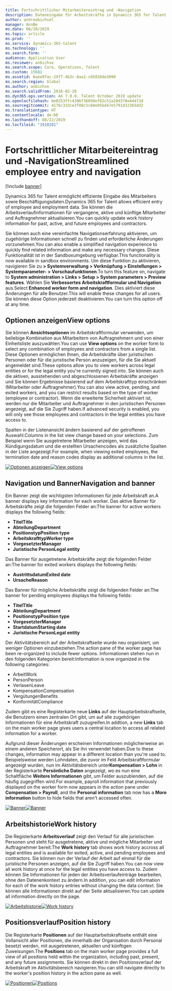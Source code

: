 ```yaml
---
title: Fortschrittlicher Mitarbeitereintrag und ‑Navigation
description: Dateneingabe für Arbeitskräfte in Dynamics 365 for Talent wurde verbessert, um eine schnelle Eingabe für alle Mitarbeiter zu ermöglichen, und zwar für ehemalige, aktive und künftige Mitarbeiter. Vereinfachtes/konsolidiertes Navigationsmodell wurde aktualisiert, um zugehörige Informationen und Anzeigen rasch zu finden und erforderliche Aktualisierungen vornehmen zu können.
author: andreabichsel
manager: AnnBe
ms.date: 08/20/2019
ms.topic: article
ms.prod: ''
ms.service: dynamics-365-talent
ms.technology: ''
ms.search.form: ''
audience: Application User
ms.reviewer: anbichse
ms.search.scope: Core, Operations, Talent
ms.custom: 15681
ms.assetid: 6aee97ac-29f7-4b3c-8aa1-c65810de3090
ms.search.region: Global
ms.author: anbichse
ms.search.validFrom: 2016-02-28
ms.dyn365.ops.version: AX 7.0.0, Talent October 2019 update
ms.openlocfilehash: be0253ffc4396f36050ef02c51a20d378e44473d
ms.sourcegitcommit: 4176c333ce3f88c5c68e95bd47e5791d32365dd2
ms.translationtype: HT
ms.contentlocale: de-DE
ms.lasthandoff: 08/22/2019
ms.locfileid: "1918201"
---
```

# <a name="streamlined-employee-entry-and-navigation"></a><span data-ttu-id="0f245-104">Fortschrittlicher Mitarbeitereintrag und ‑Navigation</span><span class="sxs-lookup"><span data-stu-id="0f245-104">Streamlined employee entry and navigation</span></span>

[!include [banner](includes/banner.md)]

<span data-ttu-id="0f245-105">Dynamics 365 for Talent ermöglicht effiziente Eingabe des Mitarbeiters sowie Beschäftigungsdaten.</span><span class="sxs-lookup"><span data-stu-id="0f245-105">Dynamics 365 for Talent allows efficient entry of employee and employment data.</span></span> <span data-ttu-id="0f245-106">Sie können die Arbeitsverlaufinformationen für vergangene, aktive und künftige Mitarbeiter und Auftragnehmer aktualisieren.</span><span class="sxs-lookup"><span data-stu-id="0f245-106">You can quickly update work history information for past, active, and future employees and contractors.</span></span>

<span data-ttu-id="0f245-107">Sie können auch eine vereinfachte Navigationserfahrung aktivieren, um zugehörige Informationen schnell zu finden und erforderliche Änderungen vorzunehmen.</span><span class="sxs-lookup"><span data-stu-id="0f245-107">You can also enable a simplified navigation experience to quickly find related information and make any necessary changes.</span></span> <span data-ttu-id="0f245-108">Diese Funktionalität ist in der Sandboxumgebung verfügbar.</span><span class="sxs-lookup"><span data-stu-id="0f245-108">This functionality is now available in sandbox environments.</span></span> <span data-ttu-id="0f245-109">Um diese Funktion zu aktivieren, navigieren Sie zu **> Systemverwaltung > Verknüpfung > Einstellungen > Systemparameter- > Vorschaufunktionen**.</span><span class="sxs-lookup"><span data-stu-id="0f245-109">To turn this feature on, navigate to **System administration > Links > Setup > System parameters > Preview features**.</span></span> <span data-ttu-id="0f245-110">Wählen Sie **Verbessertes Arbeitskraftformular und Navigation** aus.</span><span class="sxs-lookup"><span data-stu-id="0f245-110">Select **Enhanced worker form and navigation**.</span></span> <span data-ttu-id="0f245-111">Dies aktiviert diese Änderungen für alle Benutzer.</span><span class="sxs-lookup"><span data-stu-id="0f245-111">This will enable these changes for all users.</span></span> <span data-ttu-id="0f245-112">Sie können diese Option jederzeit deaktivieren.</span><span class="sxs-lookup"><span data-stu-id="0f245-112">You can turn this option off at any time.</span></span>

## <a name="view-options"></a><span data-ttu-id="0f245-113">Optionen anzeigen</span><span class="sxs-lookup"><span data-stu-id="0f245-113">View options</span></span>

<span data-ttu-id="0f245-114">Sie können **Ansichtsoptionen** im Arbeitskraftformular verwenden, um beliebige Kombination aus Mitarbeitern von Auftragnehmern und von einer Einheitsliste auszuwählen.</span><span class="sxs-lookup"><span data-stu-id="0f245-114">You can use **View options** on the worker form to select any combination of employees and contractors from a single list.</span></span> <span data-ttu-id="0f245-115">Diese Optionen ermöglichen Ihnen, die Arbeitskräfte über juristischen Personen oder für die juristische Person anzuzeigen, für die Sie aktuell angemeldet sind.</span><span class="sxs-lookup"><span data-stu-id="0f245-115">These options allow you to view workers across legal entities or for the legal entity you're currently signed into.</span></span> <span data-ttu-id="0f245-116">Sie können auch die aktiven, ausstehenden und abgeschlossenen Arbeitskräfte anzeigen und Sie können Ergebnisse basierend auf dem Arbeitskrafttyp einschränken (Mitarbeiter oder Auftragnehmer).</span><span class="sxs-lookup"><span data-stu-id="0f245-116">You can also view active, pending, and exited workers, and you can restrict results based on the type of worker (employee or contractor).</span></span> <span data-ttu-id="0f245-117">Wenn die erweiterte Sicherheit aktiviert ist, werden nur die Mitarbeiter und Auftragnehmer in den juristischen Personen angezeigt, auf die Sie Zugriff haben.</span><span class="sxs-lookup"><span data-stu-id="0f245-117">If advanced security is enabled, you will only see those employees and contractors in the legal entities you have access to.</span></span>

<span data-ttu-id="0f245-118">Spalten in der Listenansicht ändern basierend auf der getroffenen Auswahl.</span><span class="sxs-lookup"><span data-stu-id="0f245-118">Columns in the list view change based on your selections.</span></span> <span data-ttu-id="0f245-119">Zum Beispiel wenn Sie ausgetretene Mitarbeiter anzeigen, wird das Kündigungsdatum und die erstellten Ursachencodes als zusätzliche Spalten in der Liste angezeigt.</span><span class="sxs-lookup"><span data-stu-id="0f245-119">For example, when viewing exited employees, the termination date and reason codes display as additional columns in the list.</span></span> 

<span data-ttu-id="0f245-120">[![Optionen anzeigen](./media/Worker-view-option.png)](./media/worker-view-option.png)</span><span class="sxs-lookup"><span data-stu-id="0f245-120">[![View options](./media/Worker-view-option.png)](./media/worker-view-option.png)</span></span>

## <a name="navigation-and-banner"></a><span data-ttu-id="0f245-121">Navigation und Banner</span><span class="sxs-lookup"><span data-stu-id="0f245-121">Navigation and banner</span></span>

<span data-ttu-id="0f245-122">Ein Banner zeigt die wichtigsten Informationen für jede Arbeitskraft an.</span><span class="sxs-lookup"><span data-stu-id="0f245-122">A banner displays key information for each worker.</span></span> <span data-ttu-id="0f245-123">Das aktive Banner für Arbeitskräfte zeigt die folgenden Felder an:</span><span class="sxs-lookup"><span data-stu-id="0f245-123">The banner for active workers displays the following fields:</span></span>

- <span data-ttu-id="0f245-124">**Titel**</span><span class="sxs-lookup"><span data-stu-id="0f245-124">**Title**</span></span>
- <span data-ttu-id="0f245-125">**Abteilung**</span><span class="sxs-lookup"><span data-stu-id="0f245-125">**Department**</span></span>
- <span data-ttu-id="0f245-126">**Positionstyp**</span><span class="sxs-lookup"><span data-stu-id="0f245-126">**Position type**</span></span>
- <span data-ttu-id="0f245-127">**Arbeitskrafttyp**</span><span class="sxs-lookup"><span data-stu-id="0f245-127">**Worker type**</span></span>
- <span data-ttu-id="0f245-128">**Vorgesetzter**</span><span class="sxs-lookup"><span data-stu-id="0f245-128">**Manager**</span></span>
- <span data-ttu-id="0f245-129">**Juristische Person**</span><span class="sxs-lookup"><span data-stu-id="0f245-129">**Legal entity**</span></span>

<span data-ttu-id="0f245-130">Das Banner für ausgetretene Arbeitskräfte zeigt die folgenden Felder an:</span><span class="sxs-lookup"><span data-stu-id="0f245-130">The banner for exited workers displays the following fields:</span></span>

- <span data-ttu-id="0f245-131">**Austrittsdatum**</span><span class="sxs-lookup"><span data-stu-id="0f245-131">**Exited date**</span></span>
- <span data-ttu-id="0f245-132">**Ursache**</span><span class="sxs-lookup"><span data-stu-id="0f245-132">**Reason**</span></span>

<span data-ttu-id="0f245-133">Das Banner für mögliche Arbeitskräfte zeigt die folgenden Felder an:</span><span class="sxs-lookup"><span data-stu-id="0f245-133">The banner for pending employees displays the following fields:</span></span>

- <span data-ttu-id="0f245-134">**Titel**</span><span class="sxs-lookup"><span data-stu-id="0f245-134">**Title**</span></span>
- <span data-ttu-id="0f245-135">**Abteilung**</span><span class="sxs-lookup"><span data-stu-id="0f245-135">**Department**</span></span>
- <span data-ttu-id="0f245-136">**Positionstyp**</span><span class="sxs-lookup"><span data-stu-id="0f245-136">**Position type**</span></span>
- <span data-ttu-id="0f245-137">**Vorgesetzter**</span><span class="sxs-lookup"><span data-stu-id="0f245-137">**Manager**</span></span>
- <span data-ttu-id="0f245-138">**Startdatum**</span><span class="sxs-lookup"><span data-stu-id="0f245-138">**Starting date**</span></span>
- <span data-ttu-id="0f245-139">**Juristische Person**</span><span class="sxs-lookup"><span data-stu-id="0f245-139">**Legal entity**</span></span>

<span data-ttu-id="0f245-140">Der Aktivitätsbereich auf der Arbeitskraftseite wurde neu organisiert, um weniger Optionen einzubeziehen.</span><span class="sxs-lookup"><span data-stu-id="0f245-140">The action pane of the worker page has been re-organized to include fewer options.</span></span> <span data-ttu-id="0f245-141">Informationen stehen nun in den folgenden Kategorien bereit:</span><span class="sxs-lookup"><span data-stu-id="0f245-141">Information is now organized in the following categories:</span></span> 

- <span data-ttu-id="0f245-142">Arbeit</span><span class="sxs-lookup"><span data-stu-id="0f245-142">Work</span></span>
- <span data-ttu-id="0f245-143">Person</span><span class="sxs-lookup"><span data-stu-id="0f245-143">Person</span></span>
- <span data-ttu-id="0f245-144">Verlasen</span><span class="sxs-lookup"><span data-stu-id="0f245-144">Leave</span></span>
- <span data-ttu-id="0f245-145">Kompensation</span><span class="sxs-lookup"><span data-stu-id="0f245-145">Compensation</span></span>
- <span data-ttu-id="0f245-146">Vergütungen</span><span class="sxs-lookup"><span data-stu-id="0f245-146">Benefits</span></span>
- <span data-ttu-id="0f245-147">Konformität</span><span class="sxs-lookup"><span data-stu-id="0f245-147">Compliance</span></span>

<span data-ttu-id="0f245-148">Zudem gibt es eine Registerkarte neue **Links** auf der Hauptarbeitskraftseite, die Benutzern einen zentralen Ort gibt, um auf alle zugehörigen Informationen für eine Arbeitskraft zuzugreifen.</span><span class="sxs-lookup"><span data-stu-id="0f245-148">In addtion, a new **Links** tab on the main worker page gives users a central location to access all related information for a worker.</span></span>

<span data-ttu-id="0f245-149">Aufgrund dieser Änderungen erscheinen Informationen möglicherweise an einem anderen Speicherort, als Sie ihn verwendet haben.</span><span class="sxs-lookup"><span data-stu-id="0f245-149">Due to these changes, information may appear in a different location than you're used to.</span></span> <span data-ttu-id="0f245-150">Beispielsweise werden Lohndaten, die zuvor im Feld Arbeitskraftformular angezeigt wurden, nun im Aktivitätsbereich unter**Kompensation > Lohn** in der Registerkarte **Persönliche Daten** angezeigt, wo es nun eine Schaltfläche **Weitere Informationen** gibt, um Felder auszublenden, auf die häufig zugegriffen wird.</span><span class="sxs-lookup"><span data-stu-id="0f245-150">For example, payroll information that previously displayed on the worker form now appears in the action pane under **Compensation > Payroll**, and the **Personal information** tab now has a **More information** button to hide fields that aren't accessed often.</span></span>

<span data-ttu-id="0f245-151">[![Banner](./media/Banner.png)](./media/Banner.png)</span><span class="sxs-lookup"><span data-stu-id="0f245-151">[![Banner](./media/Banner.png)](./media/Banner.png)</span></span>

## <a name="work-history"></a><span data-ttu-id="0f245-152">Arbeitshistorie</span><span class="sxs-lookup"><span data-stu-id="0f245-152">Work history</span></span>

<span data-ttu-id="0f245-153">Die Registerkarte **Arbeitsverlauf** zeigt den Verlauf für alle juristischen Personen und steht für ausgetretene, aktive und mögliche Mitarbeiter und Auftragnehmer bereit.</span><span class="sxs-lookup"><span data-stu-id="0f245-153">The **Work history** tab shows work history accross all legal entities and is available for exited, active, and pending employees and contractors.</span></span> <span data-ttu-id="0f245-154">Sie können nun der Verlauf der Arbeit auf einmal für die juristische Personen anzeigen, auf die Sie Zugriff haben.</span><span class="sxs-lookup"><span data-stu-id="0f245-154">You can now view all work history at once for the legal entities you have access to.</span></span> <span data-ttu-id="0f245-155">Zudem können Sie Informationen für jeden der Arbeitsverlaufeinträge bearbeiten, ohne den Datenenkontext zu ändern.</span><span class="sxs-lookup"><span data-stu-id="0f245-155">In addition, you can edit information for each of the work history entries without changing the data context.</span></span> <span data-ttu-id="0f245-156">Sie können alle Informationen direkt auf der Seite aktualisieren.</span><span class="sxs-lookup"><span data-stu-id="0f245-156">You can update all information directly on the page.</span></span> 

<span data-ttu-id="0f245-157">[![Arbeitshistorie](./media/Worker-work-history.png)](./media/Worker-work-history.png)</span><span class="sxs-lookup"><span data-stu-id="0f245-157">[![Work history](./media/Worker-work-history.png)](./media/Worker-work-history.png)</span></span>

## <a name="position-history"></a><span data-ttu-id="0f245-158">Positionsverlauf</span><span class="sxs-lookup"><span data-stu-id="0f245-158">Position history</span></span>

<span data-ttu-id="0f245-159">Die Registerkarte **Positionen** auf der Hauptarbeitskraftseite enthält eine Vollansicht aller Positionen, die innerhalb der Organisation durch Personal besetzt werden, mit ausgetretenen, aktuellen und künftigen Zuweisungen.</span><span class="sxs-lookup"><span data-stu-id="0f245-159">The **Positions** tab on the main worker page provides a full view of all positions held within the organization, including past, present, and any future assignments.</span></span> <span data-ttu-id="0f245-160">Sie können direkt in den Positionsverlauf der Arbeitskraft im Aktivitätsbereich navigieren.</span><span class="sxs-lookup"><span data-stu-id="0f245-160">You can still navigate directly to the worker's position history in the action pane as well.</span></span>

<span data-ttu-id="0f245-161">[![Positionen](./media/Worker-position-history.png)](./media/Worker-position-history.png)</span><span class="sxs-lookup"><span data-stu-id="0f245-161">[![Positions](./media/Worker-position-history.png)](./media/Worker-position-history.png)</span></span>

